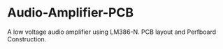 # Audio-Amplifier-PCB
A low voltage audio amplifier using LM386-N.
PCB layout and Perfboard Construction.

